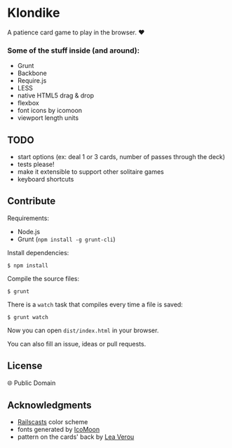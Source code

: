 # Klondike

A patience card game to play in the browser. :hearts:

### Some of the stuff inside (and around):

 * Grunt
 * Backbone
 * Require.js
 * LESS
 * native HTML5 drag & drop
 * flexbox
 * font icons by icomoon
 * viewport length units


## TODO

 * start options (ex: deal 1 or 3 cards, number of passes through the deck)
 * tests please!
 * make it extensible to support other solitaire games
 * keyboard shortcuts


## Contribute

Requirements:

 * Node.js
 * Grunt (`npm install -g grunt-cli`)

Install dependencies:

```
$ npm install
```

Compile the source files:

```
$ grunt
```

There is a `watch` task that compiles every time a file is saved:

```
$ grunt watch
```

Now you can open `dist/index.html` in your browser.


You can also fill an issue, ideas or pull requests.


## License

:globe_with_meridians: Public Domain


## Acknowledgments

 * [Railscasts](http://chriskempson.github.io/base16/#railscasts) color scheme
 * fonts generated by [IcoMoon](http://icomoon.io/app)
 * pattern on the cards' back by [Lea Verou](http://lea.verou.me/css3patterns/#shippo)
